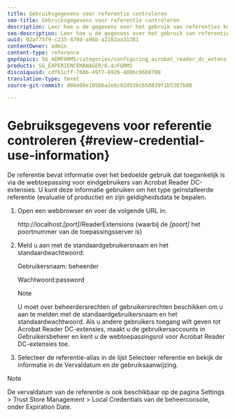 ```yaml
---
title: Gebruiksgegevens voor referentie controleren
seo-title: Gebruiksgegevens voor referentie controleren
description: Leer hoe u de gegevens over het gebruik van referenties kunt controleren.
seo-description: Leer hoe u de gegevens over het gebruik van referenties kunt controleren.
uuid: 02af75f9-c235-470d-a98b-a2102aa31381
contentOwner: admin
content-type: reference
geptopics: SG_AEMFORMS/categories/configuring_acrobat_reader_dc_extensions
products: SG_EXPERIENCEMANAGER/6.4/FORMS
discoiquuid: cdf61cff-768b-49f7-9926-400bc96b0708
translation-type: tm+mt
source-git-commit: d04e08e105bba2e6c92d93bcb58839f1b5307bd8

---
```



# Gebruiksgegevens voor referentie controleren {#review-credential-use-information}

De referentie bevat informatie over het bedoelde gebruik dat toegankelijk is via de webtoepassing voor eindgebruikers van Acrobat Reader DC-extensies. U kunt deze informatie gebruiken om het type geïnstalleerde referentie (evaluatie of productie) en zijn geldigheidsdata te bepalen.

1. Open een webbrowser en voer de volgende URL in:

   http://localhost:*[port]*/ReaderExtensions (waarbij de *[poort]* het poortnummer van de toepassingsserver is)

1. Meld u aan met de standaardgebruikersnaam en het standaardwachtwoord:

   Gebruikersnaam: beheerder

   Wachtwoord:password

   >[!NOTE]
   >
   >U moet over beheerdersrechten of gebruikersrechten beschikken om u aan te melden met de standaardgebruikersnaam en het standaardwachtwoord. Als u andere gebruikers toegang wilt geven tot Acrobat Reader DC-extensies, maakt u de gebruikersaccounts in Gebruikersbeheer en kent u de webtoepassingsrol voor Acrobat Reader DC-extensies toe.

1. Selecteer de referentie-alias in de lijst Selecteer referentie en bekijk de informatie in de Vervaldatum en de gebruiksaanwijzing.

>[!NOTE]
>
>De vervaldatum van de referentie is ook beschikbaar op de pagina Settings > Trust Store Management > Local Credentials van de beheerconsole, onder Expiration Date.

